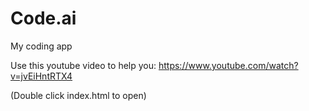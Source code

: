 # Code.ai
My coding app

Use this youtube video to help you: https://www.youtube.com/watch?v=jvEiHntRTX4

(Double click index.html to open)
